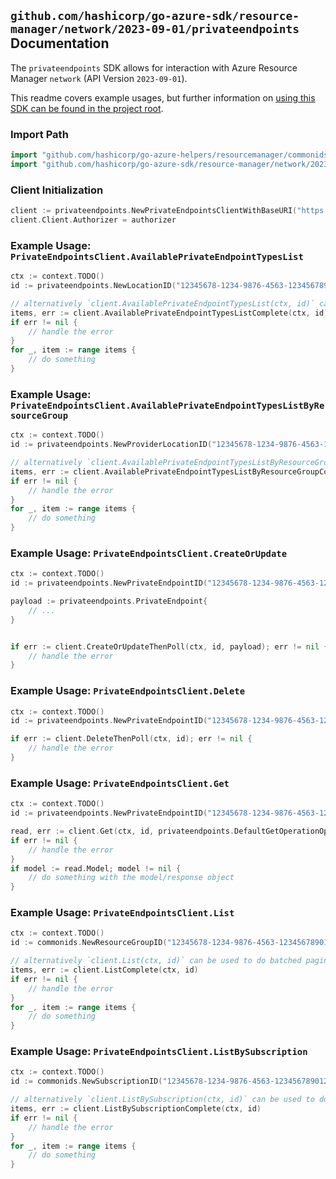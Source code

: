 
## `github.com/hashicorp/go-azure-sdk/resource-manager/network/2023-09-01/privateendpoints` Documentation

The `privateendpoints` SDK allows for interaction with Azure Resource Manager `network` (API Version `2023-09-01`).

This readme covers example usages, but further information on [using this SDK can be found in the project root](https://github.com/hashicorp/go-azure-sdk/tree/main/docs).

### Import Path

```go
import "github.com/hashicorp/go-azure-helpers/resourcemanager/commonids"
import "github.com/hashicorp/go-azure-sdk/resource-manager/network/2023-09-01/privateendpoints"
```


### Client Initialization

```go
client := privateendpoints.NewPrivateEndpointsClientWithBaseURI("https://management.azure.com")
client.Client.Authorizer = authorizer
```


### Example Usage: `PrivateEndpointsClient.AvailablePrivateEndpointTypesList`

```go
ctx := context.TODO()
id := privateendpoints.NewLocationID("12345678-1234-9876-4563-123456789012", "location")

// alternatively `client.AvailablePrivateEndpointTypesList(ctx, id)` can be used to do batched pagination
items, err := client.AvailablePrivateEndpointTypesListComplete(ctx, id)
if err != nil {
	// handle the error
}
for _, item := range items {
	// do something
}
```


### Example Usage: `PrivateEndpointsClient.AvailablePrivateEndpointTypesListByResourceGroup`

```go
ctx := context.TODO()
id := privateendpoints.NewProviderLocationID("12345678-1234-9876-4563-123456789012", "example-resource-group", "location")

// alternatively `client.AvailablePrivateEndpointTypesListByResourceGroup(ctx, id)` can be used to do batched pagination
items, err := client.AvailablePrivateEndpointTypesListByResourceGroupComplete(ctx, id)
if err != nil {
	// handle the error
}
for _, item := range items {
	// do something
}
```


### Example Usage: `PrivateEndpointsClient.CreateOrUpdate`

```go
ctx := context.TODO()
id := privateendpoints.NewPrivateEndpointID("12345678-1234-9876-4563-123456789012", "example-resource-group", "privateEndpointName")

payload := privateendpoints.PrivateEndpoint{
	// ...
}


if err := client.CreateOrUpdateThenPoll(ctx, id, payload); err != nil {
	// handle the error
}
```


### Example Usage: `PrivateEndpointsClient.Delete`

```go
ctx := context.TODO()
id := privateendpoints.NewPrivateEndpointID("12345678-1234-9876-4563-123456789012", "example-resource-group", "privateEndpointName")

if err := client.DeleteThenPoll(ctx, id); err != nil {
	// handle the error
}
```


### Example Usage: `PrivateEndpointsClient.Get`

```go
ctx := context.TODO()
id := privateendpoints.NewPrivateEndpointID("12345678-1234-9876-4563-123456789012", "example-resource-group", "privateEndpointName")

read, err := client.Get(ctx, id, privateendpoints.DefaultGetOperationOptions())
if err != nil {
	// handle the error
}
if model := read.Model; model != nil {
	// do something with the model/response object
}
```


### Example Usage: `PrivateEndpointsClient.List`

```go
ctx := context.TODO()
id := commonids.NewResourceGroupID("12345678-1234-9876-4563-123456789012", "example-resource-group")

// alternatively `client.List(ctx, id)` can be used to do batched pagination
items, err := client.ListComplete(ctx, id)
if err != nil {
	// handle the error
}
for _, item := range items {
	// do something
}
```


### Example Usage: `PrivateEndpointsClient.ListBySubscription`

```go
ctx := context.TODO()
id := commonids.NewSubscriptionID("12345678-1234-9876-4563-123456789012")

// alternatively `client.ListBySubscription(ctx, id)` can be used to do batched pagination
items, err := client.ListBySubscriptionComplete(ctx, id)
if err != nil {
	// handle the error
}
for _, item := range items {
	// do something
}
```
